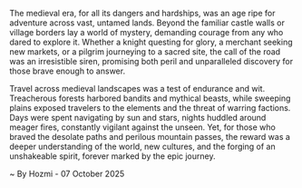 
The medieval era, for all its dangers and hardships, was an age ripe for adventure across vast, untamed lands. Beyond the familiar castle walls or village borders lay a world of mystery, demanding courage from any who dared to explore it. Whether a knight questing for glory, a merchant seeking new markets, or a pilgrim journeying to a sacred site, the call of the road was an irresistible siren, promising both peril and unparalleled discovery for those brave enough to answer.

Travel across medieval landscapes was a test of endurance and wit. Treacherous forests harbored bandits and mythical beasts, while sweeping plains exposed travelers to the elements and the threat of warring factions. Days were spent navigating by sun and stars, nights huddled around meager fires, constantly vigilant against the unseen. Yet, for those who braved the desolate paths and perilous mountain passes, the reward was a deeper understanding of the world, new cultures, and the forging of an unshakeable spirit, forever marked by the epic journey.

~ By Hozmi - 07 October 2025
